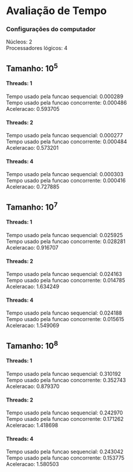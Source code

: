 # Avaliação de Tempo
### Configurações do computador
Núcleos: 2  
Processadores lógicos: 4  

## Tamanho: 10<sup>5</sup>
#### Threads: 1
Tempo usado pela funcao sequencial:  0.000289  
Tempo usado pela funcao concorrente: 0.000486  
Aceleracao: 0.593705  

#### Threads: 2
Tempo usado pela funcao sequencial:  0.000277  
Tempo usado pela funcao concorrente: 0.000484  
Aceleracao: 0.573201  

#### Threads: 4
Tempo usado pela funcao sequencial: 0.000303  
Tempo usado pela funcao concorrente: 0.000416  
Aceleracao: 0.727885  

## Tamanho: 10<sup>7</sup>
#### Threads: 1
Tempo usado pela funcao sequencial: 0.025925  
Tempo usado pela funcao concorrente: 0.028281  
Aceleracao: 0.916707  

#### Threads: 2
Tempo usado pela funcao sequencial: 0.024163  
Tempo usado pela funcao concorrente: 0.014785  
Aceleracao: 1.634249  

#### Threads: 4
Tempo usado pela funcao sequencial: 0.024188  
Tempo usado pela funcao concorrente: 0.015615  
Aceleracao: 1.549069  

## Tamanho: 10<sup>8</sup>
#### Threads: 1
Tempo usado pela funcao sequencial: 0.310192  
Tempo usado pela funcao concorrente: 0.352743  
Aceleracao: 0.879370  

#### Threads: 2
Tempo usado pela funcao sequencial: 0.242970  
Tempo usado pela funcao concorrente: 0.171262  
Aceleracao: 1.418698  

#### Threads: 4
Tempo usado pela funcao sequencial: 0.243042  
Tempo usado pela funcao concorrente: 0.153775  
Aceleracao: 1.580503  
